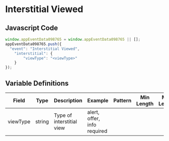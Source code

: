# Interstitial Viewed

### 

## Javascript Code
```js
window.appEventData098765 = window.appEventData098765 || [];
appEventData098765.push({
  "event": "Interstitial Viewed",
    "interstitial": {
        "viewType": "<viewType>"
    }
});
```

## Variable Definitions

|Field|Type|Description|Example|Pattern|Min Length|Max Length|Minimum|Maximum|Multiple Of|
| --- | --- | --- | --- | --- | --- | --- | --- | --- | --- |
|viewType|string|Type of interstitial view|alert, offer, info required|||||||



